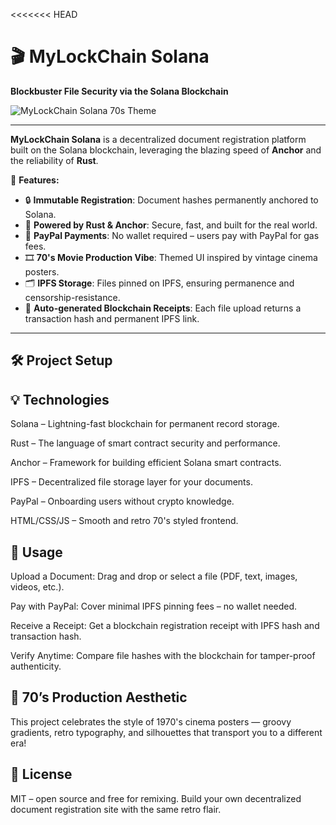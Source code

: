 <<<<<<< HEAD
# 🎬 MyLockChain Solana

**Blockbuster File Security via the Solana Blockchain**

![MyLockChain Solana 70s Theme](./mylockchain-70s-poster.png)

---

**MyLockChain Solana** is a decentralized document registration platform built on the Solana blockchain, leveraging the blazing speed of **Anchor** and the reliability of **Rust**.

🌟 **Features:**
- 🔒 **Immutable Registration**: Document hashes permanently anchored to Solana.
- 🚀 **Powered by Rust & Anchor**: Secure, fast, and built for the real world.
- 💸 **PayPal Payments**: No wallet required – users pay with PayPal for gas fees.
- 🎞️ **70's Movie Production Vibe**: Themed UI inspired by vintage cinema posters.
- 🗂️ **IPFS Storage**: Files pinned on IPFS, ensuring permanence and censorship-resistance.
- 🔗 **Auto-generated Blockchain Receipts**: Each file upload returns a transaction hash and permanent IPFS link.

---

## 🛠️ Project Setup


##  💡 Technologies
Solana – Lightning-fast blockchain for permanent record storage.

Rust – The language of smart contract security and performance.

Anchor – Framework for building efficient Solana smart contracts.

IPFS – Decentralized file storage layer for your documents.

PayPal – Onboarding users without crypto knowledge.

HTML/CSS/JS – Smooth and retro 70's styled frontend.

##  👤 Usage
Upload a Document: Drag and drop or select a file (PDF, text, images, videos, etc.).

Pay with PayPal: Cover minimal IPFS pinning fees – no wallet needed.

Receive a Receipt: Get a blockchain registration receipt with IPFS hash and transaction hash.

Verify Anytime: Compare file hashes with the blockchain for tamper-proof authenticity.

##  🎨 70’s Production Aesthetic
This project celebrates the style of 1970's cinema posters — groovy gradients, retro typography, and silhouettes that transport you to a different era!

##  📜 License
MIT – open source and free for remixing. Build your own decentralized document registration site with the same retro flair.
